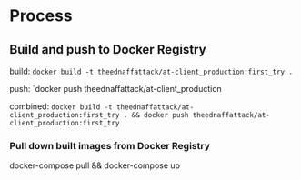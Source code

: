 # Process

## Build and push to Docker Registry

build: `docker build -t theednaffattack/at-client_production:first_try .`

push: `docker push theednaffattack/at-client_production

combined: `docker build -t theednaffattack/at-client_production:first_try . && docker push theednaffattack/at-client_production:first_try`

### Pull down built images from Docker Registry

docker-compose pull && docker-compose up
